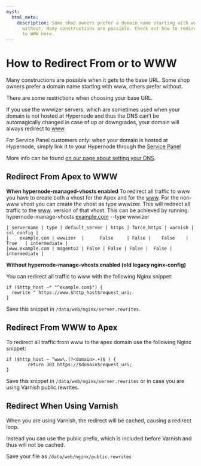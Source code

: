 ```yaml
---
myst:
  html_meta:
    description: Some shop owners prefer a domain name starting with www, others prefer
      without. Many constructions are possible. Check out how to redirect from or
      to WWW here.
---
```


<!-- source: https://support.hypernode.com/en/hypernode/nginx/how-to-redirect-from-or-to-www/ -->

# How to Redirect From or to WWW

Many constructions are possible when it gets to the base URL. Some shop owners prefer a domain name starting with www, others prefer without.

There are some restrictions when choosing your base URL.

If you use the wwwizer servers, which are sometimes used when your domain is not hosted at Hypernode and thus the DNS can’t be automagically changed in case of up or downgrades, your domain will always redirect to [www](http://www).

For Service Panel customers only: when your domain is hosted at Hypernode, simply link it to your Hypernode through the [Service Panel](https://service.byte.nl/)

More info can be found [on our page about setting your DNS](https://support.hypernode.com/knowledgebase/dns-settings-hypernode/).

## Redirect From Apex to WWW

**When hypernode-managed-vhosts enabled**
To redirect all traffic to www you have to create both a vhost for the Apex and for the [www](http://www). For the non-www vhost you can create the vhost as type wwwizer. This will redirect all traffic to the [www](http://www). version of that vhost. This can be achieved by running: hypernode-manage-vhosts [example.com](//example.com) --type wwwizer

```nginx
| servername | type | default_server | https | force_https | varnish | ssl_config |
|    example.com | wwwizer  |      False     | False |    False    |  True   | intermediate |
|www.example.com | magento2 | False | False | False |  False | intermediate |
```

**Without hypernode-manage-vhosts enabled (old legacy nginx-config)**

You can redirect all traffic to www with the following Nginx snippet:

```nginx
if ($http_host ~* "^example.com$") {
  rewrite ^ https://www.$http_host$request_uri;
}
```

Save this snippet in `/data/web/nginx/server.rewrites`.

## Redirect From WWW to Apex

To redirect all traffic from www to the apex domain use the following Nginx snippet:

```nginx
if ($http_host ~ ^www\.(?<domain>.+)$ ) {
        return 301 https://$domain$request_uri;
}
```

Save this snippet in `/data/web/nginx/server.rewrites` or in case you are using Varnish public.rewrites.

## Redirect When Using Varnish

When you are using Varnish, the redirect will be cached, causing a redirect loop.

Instead you can use the public prefix, which is included before Varnish and thus will not be cached.

Save your file as `/data/web/nginx/public.rewrites`
